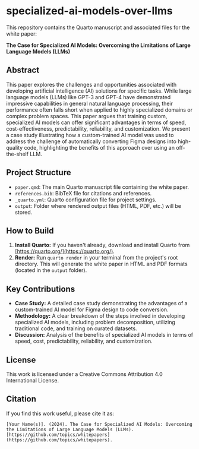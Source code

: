 # specialized-ai-models-over-llms

This repository contains the Quarto manuscript and associated files for the white paper:

**The Case for Specialized AI Models: Overcoming the Limitations of Large Language Models (LLMs)**

## Abstract

This paper explores the challenges and opportunities associated with developing artificial intelligence (AI) solutions for specific tasks. While large language models (LLMs) like GPT-3 and GPT-4 have demonstrated impressive capabilities in general natural language processing, their performance often falls short when applied to highly specialized domains or complex problem spaces. This paper argues that training custom, specialized AI models can offer significant advantages in terms of speed, cost-effectiveness, predictability, reliability, and customization. We present a case study illustrating how a custom-trained AI model was used to address the challenge of automatically converting Figma designs into high-quality code, highlighting the benefits of this approach over using an off-the-shelf LLM.

## Project Structure

* `paper.qmd`: The main Quarto manuscript file containing the white paper.
* `references.bib`: BibTeX file for citations and references.
* `_quarto.yml`: Quarto configuration file for project settings.
* `output`: Folder where rendered output files (HTML, PDF, etc.) will be stored.

## How to Build

1. **Install Quarto:**  If you haven't already, download and install Quarto from [https://quarto.org/](https://quarto.org/).
2. **Render:** Run `quarto render` in your terminal from the project's root directory. This will generate the white paper in HTML and PDF formats (located in the `output` folder).

## Key Contributions

* **Case Study:** A detailed case study demonstrating the advantages of a custom-trained AI model for Figma design to code conversion.
* **Methodology:** A clear breakdown of the steps involved in developing specialized AI models, including problem decomposition, utilizing traditional code, and training on curated datasets.
* **Discussion:** Analysis of the benefits of specialized AI models in terms of speed, cost, predictability, reliability, and customization.

## License

This work is licensed under a Creative Commons Attribution 4.0 International License.

## Citation

If you find this work useful, please cite it as:

```
[Your Name(s)]. (2024). The Case for Specialized AI Models: Overcoming the Limitations of Large Language Models (LLMs). [https://github.com/topics/whitepapers](https://github.com/topics/whitepapers).
```
